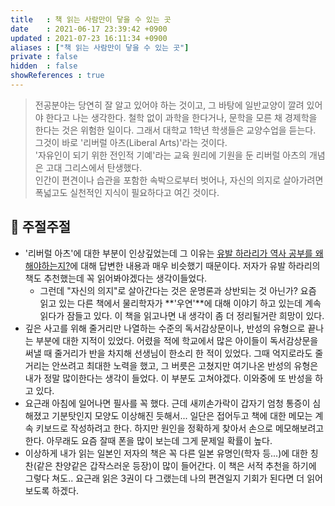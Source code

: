 ```yaml
---
title   : 책 읽는 사람만이 닿을 수 있는 곳  
date    : 2021-06-17 23:39:42 +0900
updated : 2021-07-23 16:11:34 +0900
aliases : ["책 읽는 사람만이 닿을 수 있는 곳"]
private : false
hidden  : false
showReferences : true
---  
```


> 전공분야는 당연히 잘 알고 있어야 하는 것이고, 그 바탕에 일반교양이 깔려 있어야 한다고 나는 생각한다. 철학 없이 과학을 한다거나, 문학을 모른 채 경제학을 한다는 것은 위험한 일이다. 그래서 대학교 1학년 학생들은 교양수업을 듣는다.  
> 그것이 바로 '리버럴 아츠(Liberal Arts)'라는 것이다.  
> '자유인이 되기 위한 전인적 기예'라는 교육 원리에 기원을 둔 리버럴 아츠의 개념은 고대 그리스에서 탄생했다.  
> 인간이 편견이나 습관을 포함한 속박으로부터 벗어나, 자신의 의지로 살아가려면 폭넓고도 실천적인 지식이 필요하다고 여긴 것이다.    


## 💬 주절주절  
- '리버럴 아츠'에 대한 부분이 인상깊었는데 그 이유는 [유발 하라리가 역사 공부를 왜 해야하는지?](https://youtu.be/5tJlij6q3Fo)에 대해 답변한 내용과 매우 비슷했기 때문이다. 저자가 유발 하라리의 책도 추천했는데 꼭 읽어봐야겠다는 생각이들었다.   
  - 그런데 "자신의 의지"로 살아간다는 것은 운명론과 상반되는 것 아닌가? 요즘 읽고 있는 다른 책에서 물리학자가 **'우연'**에 대해 이야기 하고 있는데 계속 읽다가 잠들고 있다. 이 책을 읽고나면 내 생각이 좀 더 정리될거란 희망이 있다. 
- 깊은 사고를 위해 줄거리만 나열하는 수준의 독서감상문이나, 반성의 유형으로 끝나는 부분에 대한 지적이 있었다. 어렸을 적에 학교에서 많은 아이들이 독서감상문을 써낼 때 줄거리가 반을 차지해 선생님이 한소리 한 적이 있었다. 그때 억지로라도 줄거리는 안쓰려고 최대한 노력을 했고, 그 버릇은 고쳤지만 여기나온 반성의 유형은 내가 정말 많이한다는 생각이 들었다. 이 부분도 고쳐야겠다. 이와중에 또 반성을 하고 있다.   
- 요근래 아침에 일어나면 필사를 꼭 했다. 근데 새끼손가락이 갑자기 엄청 통증이 심해졌고 기분탓인지 모양도 이상해진 듯해서... 일단은 접어두고 책에 대한 메모는 계속 키보드로 작성하려고 한다. 하지만 원인을 정확하게 찾아서 손으로 메모해보려고 한다. 아무래도 요즘 잘때 폰을 많이 보는데 그게 문제일 확률이 높다. 
- 이상하게 내가 읽는 일본인 저자의 책은 꼭 다른 일본 유명인(학자 등...)에 대한 칭찬(같은 찬양같은 갑작스러운 등장)이 많이 들어간다. 이 책은 서적 추천을 하기에 그렇다 쳐도.. 요근래 읽은 3권이 다 그랬는데 나의 편견일지 기회가 된다면 더 읽어보도록 하겠다.  

